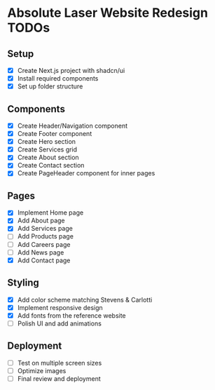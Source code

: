 # Absolute Laser Website Redesign TODOs

## Setup
- [x] Create Next.js project with shadcn/ui
- [x] Install required components
- [x] Set up folder structure

## Components
- [x] Create Header/Navigation component
- [x] Create Footer component
- [x] Create Hero section
- [x] Create Services grid
- [x] Create About section
- [x] Create Contact section
- [x] Create PageHeader component for inner pages

## Pages
- [x] Implement Home page
- [x] Add About page
- [x] Add Services page
- [ ] Add Products page
- [ ] Add Careers page
- [ ] Add News page
- [x] Add Contact page

## Styling
- [x] Add color scheme matching Stevens & Carlotti
- [x] Implement responsive design
- [x] Add fonts from the reference website
- [ ] Polish UI and add animations

## Deployment
- [ ] Test on multiple screen sizes
- [ ] Optimize images
- [ ] Final review and deployment
